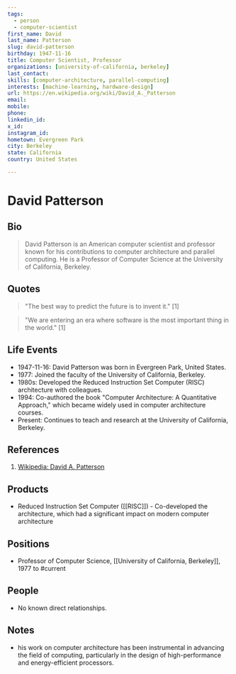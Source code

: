 ```yaml
---
tags:
  - person
  - computer-scientist
first_name: David
last_name: Patterson
slug: david-patterson
birthday: 1947-11-16
title: Computer Scientist, Professor
organizations: [university-of-california, berkeley]
last_contact: 
skills: [computer-architecture, parallel-computing]
interests: [machine-learning, hardware-design]
url: https://en.wikipedia.org/wiki/David_A._Patterson
email: 
mobile: 
phone: 
linkedin_id: 
x_id: 
instagram_id: 
hometown: Evergreen Park
city: Berkeley
state: California
country: United States

---
```


# David Patterson

## Bio

> David Patterson is an American computer scientist and professor known for his contributions to computer architecture and parallel computing. He is a Professor of Computer Science at the University of California, Berkeley.

## Quotes

> "The best way to predict the future is to invent it." [1]

> "We are entering an era where software is the most important thing in the world." [1]

## Life Events

- 1947-11-16: David Patterson was born in Evergreen Park, United States.
- 1977: Joined the faculty of the University of California, Berkeley.
- 1980s: Developed the Reduced Instruction Set Computer (RISC) architecture with colleagues.
- 1994: Co-authored the book "Computer Architecture: A Quantitative Approach," which became widely used in computer architecture courses.
- Present: Continues to teach and research at the University of California, Berkeley.

## References

1. [Wikipedia: David A. Patterson](https://en.wikipedia.org/wiki/David_A._Patterson)

## Products

- Reduced Instruction Set Computer ([[RISC]]) - Co-developed the architecture, which had a significant impact on modern computer architecture

## Positions

- Professor of Computer Science, [[University of California, Berkeley]], 1977 to #current

## People

- No known direct relationships.

## Notes

- his work on computer architecture has been instrumental in advancing the field of computing, particularly in the design of high-performance and energy-efficient processors.
